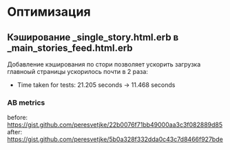 # Оптимизация

## Кэширование \_single_story.html.erb в \_main_stories_feed.html.erb

Добавление кэширования по стори позволяет ускорить загрузка главноый страницы ускорилось почти в 2 раза:

- Time taken for tests: 21.205 seconds -> 11.468 seconds

### AB metrics

before: https://gist.github.com/peresvetjke/22b0076f71bb49000aa3c3f082889d85
after: https://gist.github.com/peresvetjke/5b0a328f332dda0c43c7d8466f927bde
